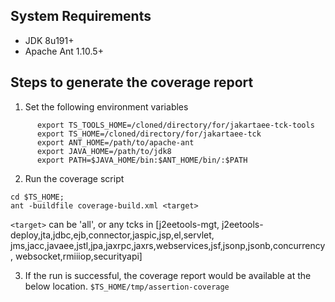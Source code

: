 ## System Requirements
- JDK 8u191+
- Apache Ant 1.10.5+

## Steps to generate the coverage report


1. Set the following environment variables
```
      export TS_TOOLS_HOME=/cloned/directory/for/jakartaee-tck-tools
      export TS_HOME=/cloned/directory/for/jakartaee-tck
      export ANT_HOME=/path/to/apache-ant
      export JAVA_HOME=/path/to/jdk8
      export PATH=$JAVA_HOME/bin:$ANT_HOME/bin/:$PATH
```
2. Run the coverage script
```
cd $TS_HOME;
ant -buildfile coverage-build.xml <target>
```

`<target>` can be 'all', or any tcks in 
[j2eetools-mgt, j2eetools-deploy,jta,jdbc,ejb,connector,jaspic,jsp,el,servlet,
jms,jacc,javaee,jstl,jpa,jaxrpc,jaxrs,webservices,jsf,jsonp,jsonb,concurrency,
websocket,rmiiiop,securityapi]


3. If the run is successful, the coverage report would be available at the below location.
`$TS_HOME/tmp/assertion-coverage`